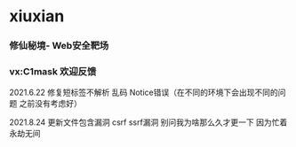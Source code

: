 # xiuxian

### 修仙秘境- Web安全靶场 
### vx:C1mask 欢迎反馈

2021.6.22  修复短标签不解析 乱码 Notice错误（在不同的环境下会出现不同的问题 之前没有考虑好）

2021.8.24  更新文件包含漏洞 csrf ssrf漏洞 别问我为啥那么久才更一下 因为忙着永劫无间


